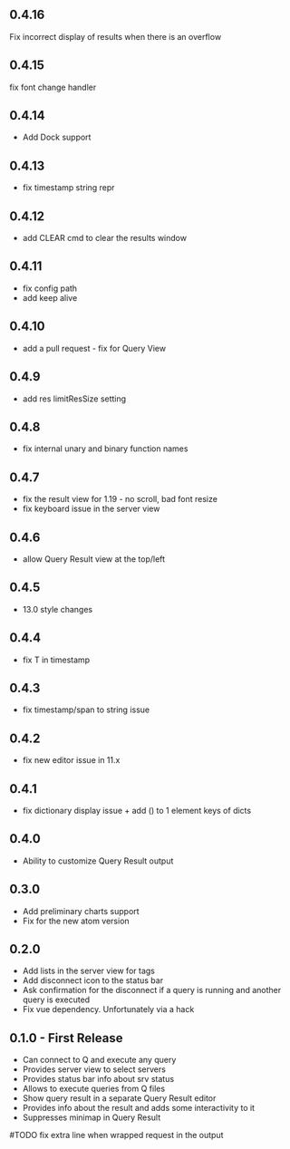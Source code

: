 ## 0.4.16
Fix incorrect display of results when there is an overflow

## 0.4.15
fix font change handler

## 0.4.14
* Add Dock support

## 0.4.13
* fix timestamp string repr

## 0.4.12
* add CLEAR cmd to clear the results window

## 0.4.11
* fix config path
* add keep alive

## 0.4.10
* add a pull request - fix for Query View

## 0.4.9
* add res limitResSize setting

## 0.4.8
* fix internal unary and binary function names

## 0.4.7
* fix the result view for 1.19 - no scroll, bad font resize
* fix keyboard issue in the server view

## 0.4.6
* allow Query Result view at the top/left

## 0.4.5
* 13.0 style changes

## 0.4.4
* fix T in timestamp

## 0.4.3
* fix timestamp/span to string issue

## 0.4.2
* fix new editor issue in 11.x

## 0.4.1
* fix dictionary display issue + add () to 1 element keys of dicts

## 0.4.0
* Ability to customize Query Result output

## 0.3.0
* Add preliminary charts support
* Fix for the new atom version

## 0.2.0
* Add lists in the server view for tags
* Add disconnect icon to the status bar
* Ask confirmation for the disconnect if a query is running and another query is executed
* Fix vue dependency. Unfortunately via a hack

## 0.1.0 - First Release
* Can connect to Q and execute any query
* Provides server view to select servers
* Provides status bar info about srv status
* Allows to execute queries from Q files
* Show query result in a separate Query Result editor
* Provides info about the result and adds some interactivity to it
* Suppresses minimap in Query Result

#TODO fix extra line when wrapped request in the output
